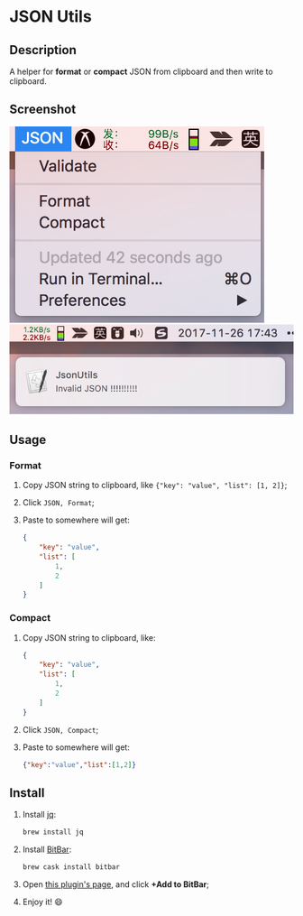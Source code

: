 # JSON Utils

## Description

A helper for **format** or **compact** JSON from clipboard and then write to clipboard.

## Screenshot

![JSON Utils main](https://raw.githubusercontent.com/cnfn/grocery/master/images/blog/bitbar_plugin_json_utils_main.png)
![JSON Utils notification](https://raw.githubusercontent.com/cnfn/grocery/master/images/blog/bitbar_plugin_json_utils_notification.png)

## Usage

### Format

1. Copy JSON string to clipboard, like `{"key": "value", "list": [1, 2]}`;

2. Click `JSON, Format`;

3. Paste to somewhere will get:

   ```json
   {
       "key": "value",
       "list": [
           1,
           2
       ]
   }
   ```

### Compact

1. Copy JSON string to clipboard, like:

   ```json
   {
       "key": "value",
       "list": [
           1,
           2
       ]
   }

   ```

2. Click `JSON, Compact`;

3. Paste to somewhere will get:

   ```json
   {"key":"value","list":[1,2]}

   ```

## Install

1. Install [jq](https://github.com/stedolan/jq):

   ```sh
   brew install jq
   ```

2. Install [BitBar](https://github.com/matryer/bitbar):

   ```sh
   brew cask install bitbar
   ```

3. Open [this plugin's page](https://getbitbar.com/plugins/Tools/JsonUtils/JsonUtils.sh), and click **+Add to BitBar**;

4. Enjoy it! :smile:
